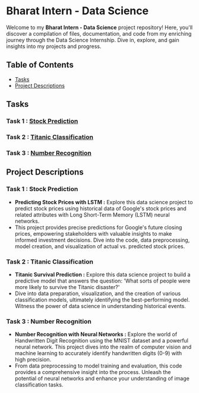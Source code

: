 # Bharat Intern - Data Science

Welcome to my **Bharat Intern - Data Science** project repository! Here, you'll discover a compilation of files, documentation, and code from my enriching journey through the Data Science Internship. Dive in, explore, and gain insights into my projects and progress.

## Table of Contents

- [Tasks](#tasks)
- [Project Descriptions](#project-descriptions)

## Tasks 

### Task 1 : [Stock Prediction](https://github.com/Manoradh03/Bharat-Intern---Data-Science/blob/main/Stock%20Prediction/Stock%20Prediction.ipynb)

### Task 2 : [Titanic Classification](https://github.com/Manoradh03/Bharat-Intern---Data-Science/blob/main/Titanic%20Classification/Titanic%20Classification.ipynb)

### Task 3 : [Number Recognition](https://github.com/Manoradh03/Bharat-Intern---Data-Science/blob/main/Number%20Recognition/Number%20Recognition.ipynb)

## Project Descriptions

### Task 1 : Stock Prediction
- **Predicting Stock Prices with LSTM :** Explore this data science project to predict stock prices using historical data of Google's stock prices and related attributes with Long Short-Term Memory (LSTM) neural networks.
- This project provides precise predictions for Google's future closing prices, empowering stakeholders with valuable insights to make informed investment decisions. Dive into the code, data preprocessing, model creation, and visualization of actual vs. predicted stock prices.

### Task 2 : Titanic Classification 
- **Titanic Survival Prediction :** Explore this data science project to build a predictive model that answers the question: 'What sorts of people were more likely to survive the Titanic disaster?'
- Dive into data preparation, visualization, and the creation of various classification models, ultimately identifying the best-performing model. Witness the power of data science in understanding historical events.

### Task 3 : Number Recognition
- **Number Recognition with Neural Networks :** Explore the world of Handwritten Digit Recognition using the MNIST dataset and a powerful neural network. This project dives into the realm of computer vision and machine learning to accurately identify handwritten digits (0-9) with high precision.
- From data preprocessing to model training and evaluation, this code provides a comprehensive insight into the process. Unleash the potential of neural networks and enhance your understanding of image classification tasks.


